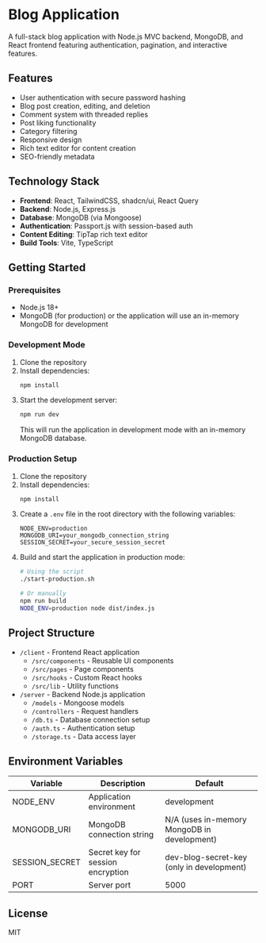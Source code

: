# Blog Application

A full-stack blog application with Node.js MVC backend, MongoDB, and React frontend featuring authentication, pagination, and interactive features.

## Features

- User authentication with secure password hashing
- Blog post creation, editing, and deletion
- Comment system with threaded replies
- Post liking functionality
- Category filtering
- Responsive design
- Rich text editor for content creation
- SEO-friendly metadata

## Technology Stack

- **Frontend**: React, TailwindCSS, shadcn/ui, React Query
- **Backend**: Node.js, Express.js
- **Database**: MongoDB (via Mongoose)
- **Authentication**: Passport.js with session-based auth
- **Content Editing**: TipTap rich text editor
- **Build Tools**: Vite, TypeScript

## Getting Started

### Prerequisites

- Node.js 18+
- MongoDB (for production) or the application will use an in-memory MongoDB for development

### Development Mode

1. Clone the repository
2. Install dependencies:
   ```bash
   npm install
   ```
3. Start the development server:
   ```bash
   npm run dev
   ```
   This will run the application in development mode with an in-memory MongoDB database.

### Production Setup

1. Clone the repository
2. Install dependencies:
   ```bash
   npm install
   ```
3. Create a `.env` file in the root directory with the following variables:
   ```
   NODE_ENV=production
   MONGODB_URI=your_mongodb_connection_string
   SESSION_SECRET=your_secure_session_secret
   ```
4. Build and start the application in production mode:
   ```bash
   # Using the script
   ./start-production.sh
   
   # Or manually
   npm run build
   NODE_ENV=production node dist/index.js
   ```

## Project Structure

- `/client` - Frontend React application
  - `/src/components` - Reusable UI components
  - `/src/pages` - Page components
  - `/src/hooks` - Custom React hooks
  - `/src/lib` - Utility functions
- `/server` - Backend Node.js application
  - `/models` - Mongoose models
  - `/controllers` - Request handlers
  - `/db.ts` - Database connection setup
  - `/auth.ts` - Authentication setup
  - `/storage.ts` - Data access layer

## Environment Variables

| Variable | Description | Default |
|----------|-------------|---------|
| NODE_ENV | Application environment | development |
| MONGODB_URI | MongoDB connection string | N/A (uses in-memory MongoDB in development) |
| SESSION_SECRET | Secret key for session encryption | dev-blog-secret-key (only in development) |
| PORT | Server port | 5000 |

## License

MIT